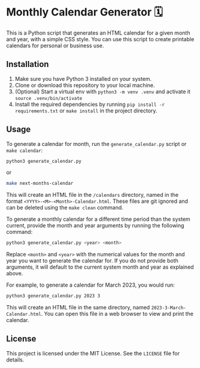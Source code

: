 # Monthly Calendar Generator 🗓️

This is a Python script that generates an HTML calendar for a given month and year, with a simple CSS style. You can use this script to create printable calendars for personal or business use.

## Installation

1. Make sure you have Python 3 installed on your system.
2. Clone or download this repository to your local machine.
3. (Optional) Start a virtual env with `python3 -m venv .venv` and activate it `source .venv/bin/activate`
4. Install the required dependencies by running `pip install -r requirements.txt` or `make install` in the project directory.

## Usage

To generate a calendar for month, run the `generate_calendar.py` script or `make calendar`:

```bash
python3 generate_calendar.py
```

or

```bash
make next-months-calendar
```

This will create an HTML file in the `/calendars` directory, named in the format `<YYYY>-<M>-<Month>-Calendar.html`. These files are git ignored and can be deleted using the `make clean` command.

To generate a monthly calendar for a different time period than the system current, provide the month and year arguments by running the following command:

```bash
python3 generate_calendar.py <year> <month>
```

Replace `<month>` and `<year>` with the numerical values for the month and year you want to generate the calendar for. If you do not provide both arguments, it will default to the current system month and year as explained above.

For example, to generate a calendar for March 2023, you would run:

```bash
python3 generate_calendar.py 2023 3
```

This will create an HTML file in the same directory, named `2023-3-March-Calendar.html`. You can open this file in a web browser to view and print the calendar.

## License

This project is licensed under the MIT License. See the `LICENSE` file for details.
